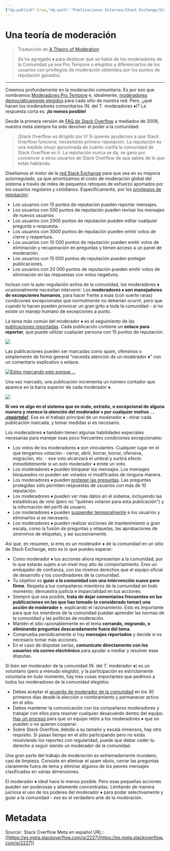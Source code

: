 ```yaml
---
{"dg-publish":true,"dg-path":"Publicaciones Externas/Stack Exchange/Stack Overflow en español/Stack Overflow en español Meta/es.meta.stackoverflow.com-2227.md","permalink":"/publicaciones-externas/stack-exchange/stack-overflow-en-espanol/stack-overflow-en-espanol-meta/es-meta-stackoverflow-com-2227/","title":"Una teoría de moderación","hide":true,"noteIcon":"default","created":"2024-04-03T12:49:10.729-06:00","updated":"2024-04-05T16:44:01.383-06:00"}
---
```


# Una teoría de moderación

> Traducción de [A Theory of Moderation][1]
>
> Se ha agregado ♦ para destacar que se habla de los moderadores de la Comunidad ya sea Pro Tempore o elegidos y diferenciarlos de los usuarios con privilegios de moderación obtenidos por los puntos de reputación ganados.

---

Creemos profundamente en la moderación comunitaria. Es por eso que nombramos [Moderadores Pro Tempore][2] e, idealmente, [moderadores democráticamente elegidos][3] para cada sitio de nuestra red. Pero, ¿qué hacen los moderadores comunitarios (N. del T. moderadores ♦)? La respuesta corta es: **¡lo menos posible!**

Desde la primera versión de [FAQ de Stack Overflow][4] a mediados de 2008, nuestra meta siempre ha sido devolver el poder a la comunidad:

> ¡Stack Overflow es dirigido por ti! Si quieres ayudarnos a que Stack Overflow funcione, necesitarás primero reputación. La reputación es una medida (muy) aproximada de cuánto confía la comunidad de Stack Overflow en ti. La reputación nunca se da, se gana por convencer a otros usuarios de Stack Overflow de que sabes de lo que estás hablando.

Diseñamos el motor de la [red Stack Exchange][5] para que sea en su mayoría autorregulado, ya que amortizamos el costo de moderación global del sistema a través de miles de pequeños retoques de esfuerzo aportados por los usuarios regulares y cotidianos. Específicamente, por los [privilegios de reputación][6]:

- Los usuarios con 15 puntos de reputación pueden reportar mensajes.
- Los usuarios con 500 puntos de reputación pueden revisar los mensajes de nuevos usuarios.
- Los usuarios con 2000 puntos de reputación pueden editar cualquier pregunta o respuesta.
- Los usuarios con 3000 puntos de reputación pueden emitir votos de cierre y reapertura.
- Los usuarios con 10 000 puntos de reputación pueden emitir votos de eliminación y recuperación en preguntas y tienen acceso a un panel de moderación.
- Los usuarios con 15 000 puntos de reputación pueden proteger publicaciones.
- Los usuarios con 20 000 puntos de reputación pueden emitir votos de eliminación en las respuestas con votos negativos.

Incluso con la auto-regulación activa de la comunidad, los moderadores ♦ ocasionalmente necesitan intervenir. Los **moderadores ♦ son manejadores de excepciones humanos**, para hacer frente a esas (con suerte raras) condiciones excepcionales que *normalmente* no deberían ocurrir, pero que cuando lo hacen pueden provocar un gran grito a toda la comunidad - *si* no existe un manejo humano de excepciones a punto.

La tarea más común del moderador ♦ es el seguimiento de las [publicaciones reportadas][7]. Cada publicación contiene un **enlace para reportar**, que puede utilizar cualquier persona con 15 puntos de reputación.

[![][8]][8]

Las publicaciones pueden ser marcadas como spam, ofensivas o simplemente de forma general "necesita atención de un moderador ♦" con un comentario explicativo o enlace.

[![Estoy marcando esto porque ...][9]][9]

Una vez marcado, una publicación incrementa un número contador que aparece en la barra superior de cada moderador ♦.

[![][10]][10]

**Si ves ve algo en el sistema que es malo, extraño, o excepcional de alguna manera y merece la atención del moderador ♦ por cualquier motivo ... *[¡repórtalo!][11]***. Ese es el trabajo principal de un moderador ♦ : mirar cada publicación marcada, y tomar medidas si es necesario.

Los moderadores ♦ también tienen algunas habilidades especiales necesarias para manejar esas poco frecuentes condiciones excepcionales:

- Los votos de los moderadores ♦ son vinculantes. Cualquier lugar en el que tengamos votación - cerrar, abrir, borrar, borrar, ofensiva, migración, etc. - ese voto alcanzará el umbral y surtirá efecto *inmediatamente* si un solo moderador ♦ emite un voto.
- Los moderadores ♦ pueden bloquear los mensajes. Los mensajes bloqueados no pueden ser votados ni modificados de ninguna manera.
- Los moderadores ♦ pueden [proteger las preguntas][12]. Las preguntas protegidas sólo permiten respuestas de usuarios con más de 10 reputación.
- Los moderadores ♦ pueden ver más datos en el sistema, incluyendo las estadísticas de voto (pero no "quiénes votaron para esta publicación") y la información del perfil de usuario.
- Los moderadores ♦ pueden [suspender temporalmente][13] a los usuarios y eliminarlos si es necesario.
- Los moderadores ♦ pueden realizar acciones de mantenimiento a gran escala, como la fusión de preguntas y etiquetas, las aprobaciones de sinónimos de etiquetas, y así sucesivamente.

Así que, en resumen, si eres es un moderador ♦ de la comunidad en un sitio de Stack Exchange, esto es lo que puedes esperar:

- Como moderador ♦ tus acciones ahora representan a la comunidad, por lo que estarás sujeto a un nivel muy alto de comportamiento. Eres un embajador de confianza, con los mismos derechos que el equipo oficial de desarrollo y los coordinadores de la comunidad.
- Tu objetivo es **guiar a la comunidad con una intervención suave pero firme**. Respeta a tus compañeros miembros de la comunidad en todo momento; demuestra justicia e imparcialidad en tus acciones.
- Siempre que sea posible, **trata de dejar comentarios frecuentes en las publicaciones en las que has tomado (o considerado tomar) una acción de moderador ♦**, explicando el razonamiento. Esto es importante para que los miembros de la comunidad puedan aprender las normas de la comunidad y las políticas de moderación.
- Mantén el sitio razonablemente en el tema **cerrando, migrando, o eliminando preguntas descaradamente fuera del tema**.
- Comprueba periódicamente si hay **mensajes reportados** y decide si es necesario tomar más acciones.
- En el caso de disputas serias, **comunícate directamente con los usuarios vía correo electrónico** para ayudar a mediar y resolver esas disputas.

Si bien ser moderador de la comunidad (N. del T. moderador ♦) es un voluntario (pero a menudo *elegido*), y la participación es estrictamente voluntaria en todo momento, hay tres cosas importantes que pedimos a todos los moderadores de la comunidad elegidos:

- Debes aceptar el [acuerdo de moderador de la comunidad][14] en los 30 primeros días desde la elección o nombramiento y permanecer activo en el sitio.
- Debes mantener la comunicación con los compañeros moderadores y trabajar con ellos para resolver cualquier desacuerdo dentro del equipo. [Hay un proceso][15] para que un equipo retire a los moderadores ♦ que no pueden o no quieren cooperar.
- Sobre Stack Overflow, debido a su tamaño y escala inmensos, hay otro requisito. Si pasas tiempo en el sitio participando pero no estás resolviendo los reportes con regularidad, puede que debar ceder tu derecho a seguir siendo un moderador de la comunidad.

Una gran parte del trabajo de moderación es extremadamente mundano, casi de limpieza. Consiste en eliminar el spam obvio, cerrar las preguntas claramente fuera de tema y eliminar algunos de los peores mensajes clasificados en varias dimensiones.

El moderador ♦ ideal hace lo menos posible. Pero esas pequeñas acciones pueden ser poderosas y altamente concentradas. Limitando de manera juiciosa el uso de los poderes del moderador ♦ para podar selectivamente y guiar a la comunidad - *ese* es el verdadero arte de la moderación.


  [1]: https://stackoverflow.blog/2009/05/18/a-theory-of-moderation/
  [2]: http://blog.stackoverflow.com/2010/07/moderator-pro-tempore/
  [3]: http://blog.stackoverflow.com/2010/12/stack-exchange-moderator-elections-begin/
  [4]: https://es.stackoverflow.com/tour
  [5]: http://stackexchange.com/sites
  [6]: https://es.stackoverflow.com/help/privileges
  [7]: http://blog.stackoverflow.com/2011/01/improved-flagging/
  [8]: https://i.stack.imgur.com/sJE2c.png
  [9]: https://i.stack.imgur.com/xO43W.png
  [10]: https://i.stack.imgur.com/NTCV6.png
  [11]: https://es.stackoverflow.com/help/privileges/flag-posts
  [12]: https://es.stackoverflow.com/help/privileges/protect-questions
  [13]: http://blog.stackoverflow.com/2009/04/a-day-in-the-penalty-box/
  [14]: http://stackoverflow.com/legal/moderator-agreement
  [15]: http://meta.stackoverflow.com/questions/151606/handling-calls-to-remove-a-moderator/157258#157258

# Metadata
Source:: Stack Overflow Meta en español
URL:: [[https://es.meta.stackoverflow.com/q/2227\|https://es.meta.stackoverflow.com/q/2227]]

